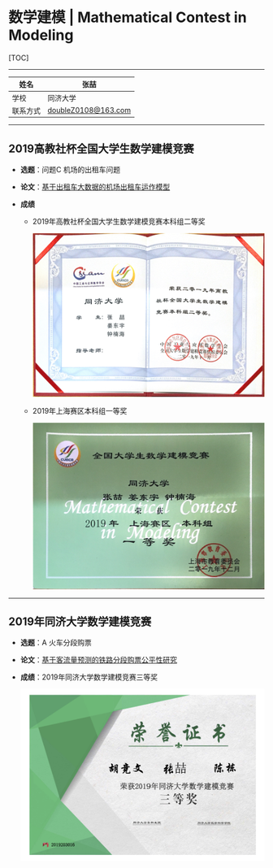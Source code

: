 # 数学建模 | Mathematical Contest in Modeling
[TOC]

------

| 姓名     | 张喆                |
| -------- | ------------------- |
| 学校     | 同济大学            |
| 联系方式 | doubleZ0108@163.com |

------

## 2019高教社杯全国大学生数学建模竞赛

- **选题**：问题C 机场的出租车问题

- **论文**：[基于出租车大数据的机场出租车运作模型](https://github.com/doubleZ0108/Mathematical-Contest-in-Modeling/blob/master/2019国赛%20%7C%20CUMCM%20/论文/C201909003048.pdf)

- **成绩**

  - 2019年高教社杯全国大学生数学建模竞赛本科组二等奖

    <img src="2019国赛 | CUMCM /数模国家二等奖.jpg" alt="数模国家二等奖" style="zoom:50%;" />

  - 2019年上海赛区本科组一等奖

    <img src="2019国赛 | CUMCM /数模上海赛区一等奖.jpg" alt="数模上海赛区一等奖" style="zoom:50%;" />

------

## 2019年同济大学数学建模竞赛

- **选题**：A 火车分段购票

- **论文**：[基于客流量预测的铁路分段购票公平性研究](https://github.com/doubleZ0108/Mathematical-Contest-in-Modeling/blob/master/2019校赛%20%7C%20TJMCM/论文/基于客流量预测的铁路分段购票公平性研究.pdf)

- **成绩**：2019年同济大学数学建模竞赛三等奖

   <img src="2019校赛 | TJMCM/2019数模校赛证书.png" alt="2019数模校赛证书" style="zoom:50%;" />